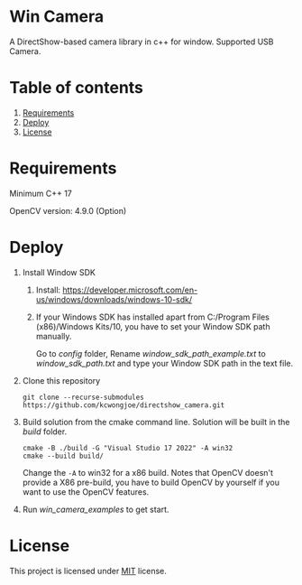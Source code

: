 # Win Camera

A DirectShow-based camera library in c++ for window. Supported USB Camera.

# Table of contents

1. [Requirements](#Requirements)
2. [Deploy](#Deploy)
3. [License](#License)

# Requirements

Minimum C++ 17

OpenCV version: 4.9.0 (Option)

# Deploy

1.  Install Window SDK

    1.  Install: https://developer.microsoft.com/en-us/windows/downloads/windows-10-sdk/

    2.  If your Windows SDK has installed apart from C:/Program Files (x86)/Windows Kits/10, you have to set your Window SDK path manually.

        Go to *config* folder, Rename *window_sdk_path_example.txt* to *window_sdk_path.txt* and type your Window SDK path in the text file.

2.  Clone this repository
    ```
    git clone --recurse-submodules https://github.com/kcwongjoe/directshow_camera.git
    ```

3.  Build solution from the cmake command line. Solution will be built in the *build* folder.

    ```shell
    cmake -B ./build -G "Visual Studio 17 2022" -A win32
    cmake --build build/
    ```
    Change the `-A` to win32 for a x86 build. Notes that OpenCV doesn't provide a X86 pre-build, you have to build OpenCV by yourself if you want to use the OpenCV features.

4. Run *win_camera_examples* to get start.

# License
This project is licensed under [MIT](LICENSE) license.